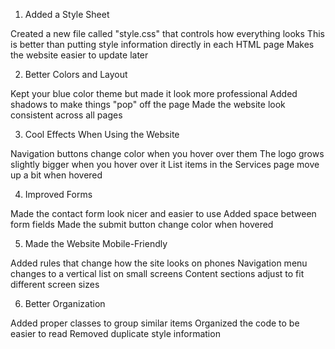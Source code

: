 1. Added a Style Sheet

Created a new file called "style.css" that controls how everything looks
This is better than putting style information directly in each HTML page
Makes the website easier to update later

2. Better Colors and Layout

Kept your blue color theme but made it look more professional
Added shadows to make things "pop" off the page
Made the website look consistent across all pages

3. Cool Effects When Using the Website

Navigation buttons change color when you hover over them
The logo grows slightly bigger when you hover over it
List items in the Services page move up a bit when hovered

4. Improved Forms

Made the contact form look nicer and easier to use
Added space between form fields
Made the submit button change color when hovered

5. Made the Website Mobile-Friendly

Added rules that change how the site looks on phones
Navigation menu changes to a vertical list on small screens
Content sections adjust to fit different screen sizes

6. Better Organization

Added proper classes to group similar items
Organized the code to be easier to read
Removed duplicate style information

